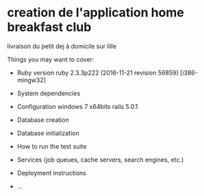 # creation de l'application home breakfast club
livraison du petit dej à domicile sur lille


Things you may want to cover:

* Ruby version ruby 2.3.3p222 (2016-11-21 revision 56859) [i386-mingw32]

* System dependencies

* Configuration
windows 7 x64bits
rails 5.0.1


* Database creation

* Database initialization

* How to run the test suite

* Services (job queues, cache servers, search engines, etc.)

* Deployment instructions

* ...
